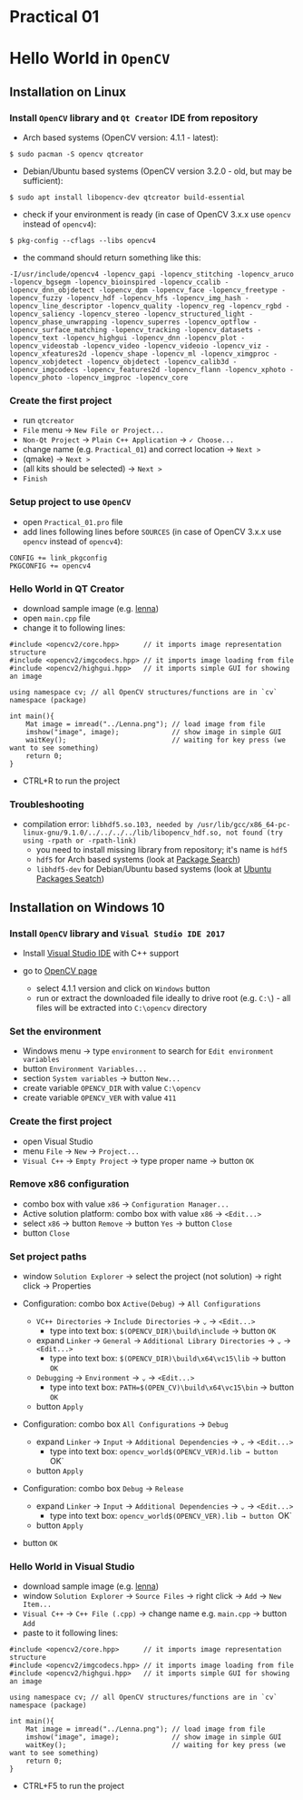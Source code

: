 # Practical 01

# Hello World in `OpenCV`

## Installation on Linux

### Install `OpenCV` library and `Qt Creator` IDE from repository

- Arch based systems (OpenCV version: 4.1.1 - latest):

`$ sudo pacman -S opencv qtcreator `

- Debian/Ubuntu based systems (OpenCV version 3.2.0 - old, but may be sufficient):

`$ sudo apt install libopencv-dev qtcreator build-essential`

- check if your environment is ready (in case of OpenCV 3.x.x use `opencv` instead of `opencv4`):

`$ pkg-config --cflags --libs opencv4`

- the command should return something like this:

`-I/usr/include/opencv4 -lopencv_gapi -lopencv_stitching -lopencv_aruco -lopencv_bgsegm -lopencv_bioinspired -lopencv_ccalib -lopencv_dnn_objdetect -lopencv_dpm -lopencv_face -lopencv_freetype -lopencv_fuzzy -lopencv_hdf -lopencv_hfs -lopencv_img_hash -lopencv_line_descriptor -lopencv_quality -lopencv_reg -lopencv_rgbd -lopencv_saliency -lopencv_stereo -lopencv_structured_light -lopencv_phase_unwrapping -lopencv_superres -lopencv_optflow -lopencv_surface_matching -lopencv_tracking -lopencv_datasets -lopencv_text -lopencv_highgui -lopencv_dnn -lopencv_plot -lopencv_videostab -lopencv_video -lopencv_videoio -lopencv_viz -lopencv_xfeatures2d -lopencv_shape -lopencv_ml -lopencv_ximgproc -lopencv_xobjdetect -lopencv_objdetect -lopencv_calib3d -lopencv_imgcodecs -lopencv_features2d -lopencv_flann -lopencv_xphoto -lopencv_photo -lopencv_imgproc -lopencv_core`

### Create the first project

- run `qtcreator`
- `File` menu → `New File or Project...`
- `Non-Qt Project` → `Plain C++ Application` → `✓ Choose...`
- change name (e.g. `Practical_01`) and correct location → `Next >`
- (qmake) → `Next >`
- (all kits should be selected) → `Next >`
- `Finish`

### Setup project to use `OpenCV`

- open `Practical_01.pro` file
- add lines following lines before `SOURCES` (in case of OpenCV 3.x.x use `opencv` instead of `opencv4`):

```
CONFIG += link_pkgconfig
PKGCONFIG += opencv4
```

### Hello World in QT Creator

- download sample image (e.g. [lenna](https://upload.wikimedia.org/wikipedia/en/7/7d/Lenna_%28test_image%29.png))
- open `main.cpp` file
- change it to following lines:

```
#include <opencv2/core.hpp>      // it imports image representation structure
#include <opencv2/imgcodecs.hpp> // it imports image loading from file 
#include <opencv2/highgui.hpp>   // it imports simple GUI for showing an image

using namespace cv; // all OpenCV structures/functions are in `cv` namespace (package) 

int main(){
    Mat image = imread("../Lenna.png"); // load image from file
    imshow("image", image);             // show image in simple GUI
    waitKey();                          // waiting for key press (we want to see something)
    return 0;
}
```

- CTRL+R to run the project

### Troubleshooting

- compilation error: `libhdf5.so.103, needed by /usr/lib/gcc/x86_64-pc-linux-gnu/9.1.0/../../../../lib/libopencv_hdf.so, not found (try using -rpath or -rpath-link)`
  - you need to install missing library from repository; it's name is `hdf5`
  - `hdf5` for Arch based systems (look at [Package Search](https://www.archlinux.org/packages/))
  - `libhdf5-dev` for Debian/Ubuntu based systems (look at [Ubuntu Packages Seatch](https://packages.ubuntu.com/))

## Installation on Windows 10

### Install `OpenCV` library and `Visual Studio IDE 2017`

- Install [Visual Studio IDE](https://visualstudio.microsoft.com/) with C++ support


- go to [OpenCV page](https://opencv.org/releases/)
  - select 4.1.1 version and click on `Windows` button
  - run or extract the downloaded file ideally to drive root (e.g. `C:\`) - all files will be extracted into `C:\opencv` directory

### Set the environment

- Windows menu → type `environment` to search for `Edit environment variables`
- button `Environment Variables...`
- section `System variables` → button `New...`
- create variable `OPENCV_DIR` with value `C:\opencv`
- create variable `OPENCV_VER` with value `411`

### Create the first project

- open Visual Studio
- menu `File` → `New` → `Project...`
- `Visual C++` → `Empty Project` → type proper name → button `OK`

### Remove x86 configuration

- combo box with value `x86` → `Configuration Manager...`
- Active solution platform: combo box with value `x86` → `<Edit...>`
- select `x86` → button `Remove` → button `Yes` → button `Close`
- button `Close`

### Set project paths

- window `Solution Explorer` → select the project (not solution) → right click → Properties
- Configuration: combo box `Active(Debug)` → `All Configurations`
  - `VC++ Directories` → `Include Directories` → `⌄` → `<Edit...>`
    - type into text box: `$(OPENCV_DIR)\build\include` → button `OK`
  - expand `Linker` → `General` → `Additional Library Directories` → `⌄` → `<Edit...>`
    - type into text box: `$(OPENCV_DIR)\build\x64\vc15\lib` → button `OK`
  - `Debugging` → `Environment` → `⌄` → `<Edit...>`
    - type into text box: `PATH=$(OPEN_CV)\build\x64\vc15\bin` → button `OK`
  - button `Apply`

- Configuration: combo box `All Configurations` → `Debug`
  - expand `Linker` → `Input` → `Additional Dependencies` → `⌄` → `<Edit...>`
    - type into text box: `opencv_world$(OPENCV_VER)d.lib → button `OK`
  - button `Apply`

- Configuration: combo box `Debug` → `Release`
  - expand `Linker` → `Input` → `Additional Dependencies` → `⌄` → `<Edit...>`
    - type into text box: `opencv_world$(OPENCV_VER).lib → button `OK`
  - button `Apply`

- button `OK`

### Hello World in Visual Studio

- download sample image (e.g. [lenna](https://upload.wikimedia.org/wikipedia/en/7/7d/Lenna_%28test_image%29.png))
- window `Solution Explorer` → `Source Files` → right click → `Add` → `New Item...`
- `Visual C++` → `C++ File (.cpp)` → change name e.g. `main.cpp` → button `Add`
- paste to it following lines:

```
#include <opencv2/core.hpp>      // it imports image representation structure
#include <opencv2/imgcodecs.hpp> // it imports image loading from file 
#include <opencv2/highgui.hpp>   // it imports simple GUI for showing an image

using namespace cv; // all OpenCV structures/functions are in `cv` namespace (package) 

int main(){
    Mat image = imread("../Lenna.png"); // load image from file
    imshow("image", image);             // show image in simple GUI
    waitKey();                          // waiting for key press (we want to see something)
    return 0;
}
```

- CTRL+F5 to run the project

